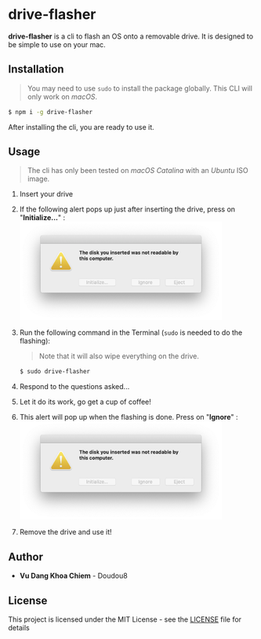 # drive-flasher

**drive-flasher** is a cli to flash an OS onto a removable drive. It is designed to be simple to use on your mac.

## Installation

> You may need to use `sudo` to install the package globally. This CLI will only work on _macOS_.

```bash
$ npm i -g drive-flasher
```

After installing the cli, you are ready to use it.

## Usage

> The cli has only been tested on _macOS Catalina_ with an _Ubuntu_ ISO image.

1. Insert your drive
2. If the following alert pops up just after inserting the drive, press on "**Initialize...**" : <img src="https://raw.githubusercontent.com/Doudou8/drive-flasher/master/screenshot.png" height="200" />
3. Run the following command in the Terminal (`sudo` is needed to do the flashing):

   > Note that it will also wipe everything on the drive.

   ```bash
   $ sudo drive-flasher
   ```

4. Respond to the questions asked...
5. Let it do its work, go get a cup of coffee!
6. This alert will pop up when the flashing is done. Press on "**Ignore**" :<img src="https://raw.githubusercontent.com/Doudou8/drive-flasher/master/screenshot.png" height="200" />
7. Remove the drive and use it!

## Author

- **Vu Dang Khoa Chiem** - Doudou8

## License

This project is licensed under the MIT License - see the [LICENSE](LICENSE) file for details
